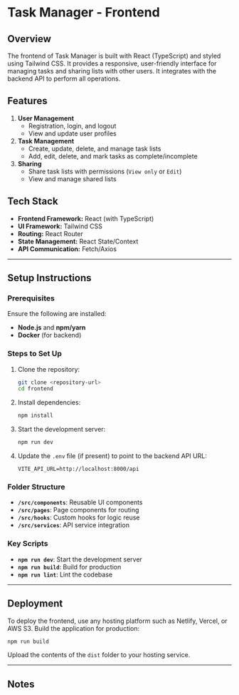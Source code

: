 # **Task Manager - Frontend**

## Overview

The frontend of Task Manager is built with React (TypeScript) and styled using Tailwind CSS. It provides a responsive, user-friendly interface for managing tasks and sharing lists with other users. It integrates with the backend API to perform all operations.

## Features

1. **User Management**
   - Registration, login, and logout
   - View and update user profiles
2. **Task Management**
   - Create, update, delete, and manage task lists
   - Add, edit, delete, and mark tasks as complete/incomplete
3. **Sharing**
   - Share task lists with permissions (`View only` or `Edit`)
   - View and manage shared lists

## Tech Stack

- **Frontend Framework:** React (with TypeScript)
- **UI Framework:** Tailwind CSS
- **Routing:** React Router
- **State Management:** React State/Context
- **API Communication:** Fetch/Axios

---

## Setup Instructions

### Prerequisites

Ensure the following are installed:

- **Node.js** and **npm/yarn**
- **Docker** (for backend)

### Steps to Set Up

1. Clone the repository:
   ```bash
   git clone <repository-url>
   cd frontend
   ```
2. Install dependencies:
   ```bash
   npm install
   ```
3. Start the development server:
   ```bash
   npm run dev
   ```
4. Update the `.env` file (if present) to point to the backend API URL:
   ```plaintext
   VITE_API_URL=http://localhost:8000/api
   ```

### Folder Structure

- **`/src/components`**: Reusable UI components
- **`/src/pages`**: Page components for routing
- **`/src/hooks`**: Custom hooks for logic reuse
- **`/src/services`**: API service integration

### Key Scripts

- **`npm run dev`**: Start the development server
- **`npm run build`**: Build for production
- **`npm run lint`**: Lint the codebase

---

## Deployment

To deploy the frontend, use any hosting platform such as Netlify, Vercel, or AWS S3. Build the application for production:

```bash
npm run build
```

Upload the contents of the `dist` folder to your hosting service.

---

## Notes
